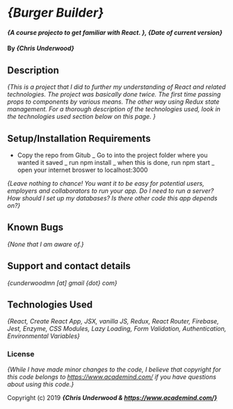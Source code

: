 # _{Burger Builder}_

#### _{A course projecto to get familiar with React. }, {Date of current version}_

#### By _**{Chris Underwood}**_

## Description

_{This is a project that I did to further my understanding of React and related technologies. The project was basically done twice. The first time passing props to components by various means. The other way using Redux state management. For a thorough description of the technologies used, look in the technologies used section below on this page. }_

## Setup/Installation Requirements

- Copy the repo from Gitub
  _ Go to into the project folder where you wanted it saved
  _ run npm install
  _ when this is done, run npm start
  _ open your internet broswer to localhost:3000

_{Leave nothing to chance! You want it to be easy for potential users, employers and collaborators to run your app. Do I need to run a server? How should I set up my databases? Is there other code this app depends on?}_

## Known Bugs

_{None that I am aware of.}_

## Support and contact details

_{cunderwoodmn [at] gmail {dot} com}_

## Technologies Used

_{React, Create React App, JSX, vanilla JS, Redux, React Router, Firebase, Jest, Enzyme, CSS Modules, Lazy Loading, Form Validation, Authentication, Environmental Variables}_

### License

_{While I have made minor changes to the code, I believe that copyright for this code belongs to https://www.academind.com/ if you have questions about using this code.}_

Copyright (c) 2019 **_{Chris Underwood & https://www.academind.com/}_**
